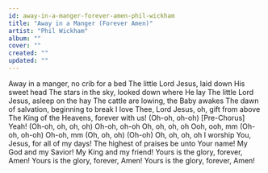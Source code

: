 ```yaml
---
id: away-in-a-manger-forever-amen-phil-wickham
title: "Away in a Manger (Forever Amen)"
artist: "Phil Wickham"
album: ""
cover: ""
created: ""
updated: ""
---
```


Away in a manger, no crib for a bed
The little Lord Jesus, laid down His sweet head
The stars in the sky, looked down where He lay
The little Lord Jesus, asleep on the hay
The cattle are lowing, the Baby awakes
The dawn of salvation, beginning to break
I love Thee, Lord Jesus, oh, gift from above
The King of the Heavens, forever with us! (Oh-oh, oh-oh)
[Pre-Chorus]
Yeah! (Oh-oh, oh, oh, oh)
Oh-oh, oh-oh
Oh, oh, oh, oh
Ooh, ooh, mm (Oh-oh, oh-oh)
Oh-oh, mm (Oh, oh, oh)
(Oh-oh) Oh, oh, oh, oh
I worship You, Jesus, for all of my days!
The highest of praises be unto Your name!
My God and my Savior!
My King and my friend!
Yours is the glory, forever, Amen!
Yours is the glory, forever, Amen!
Yours is the glory, forever, Amen!